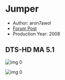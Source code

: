 # Jumper

* Author: aron7awol
* [Forum Post](https://www.avsforum.com/threads/bass-eq-for-filtered-movies.2995212/post-57576880)
* Production Year: 2008

## DTS-HD MA 5.1

![img 0](https://i.imgur.com/syEFoqV.jpg)

![img 0](https://i.imgur.com/1mzN14B.jpg)

